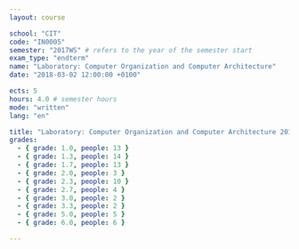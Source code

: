 ```yaml
---
layout: course

school: "CIT"
code: "IN0005"
semester: "2017WS" # refers to the year of the semester start
exam_type: "endterm"
name: "Laboratory: Computer Organization and Computer Architecture"
date: "2018-03-02 12:00:00 +0100"

ects: 5
hours: 4.0 # semester hours
mode: "written"
lang: "en"

title: "Laboratory: Computer Organization and Computer Architecture 2017WS Endterm"
grades:
  - { grade: 1.0, people: 13 }
  - { grade: 1.3, people: 14 }
  - { grade: 1.7, people: 13 }
  - { grade: 2.0, people: 3 }
  - { grade: 2.3, people: 10 }
  - { grade: 2.7, people: 4 }
  - { grade: 3.0, people: 2 }
  - { grade: 3.3, people: 2 }
  - { grade: 5.0, people: 5 }
  - { grade: 6.0, people: 6 }

---
```



